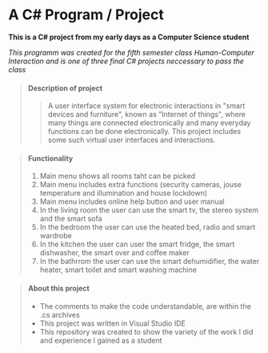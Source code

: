 # A C# Program / Project

**This is a C# project from my early days as a Computer Science student**

_This programm was created for the fifth semester class Human-Computer Interaction 
and is one of three final C# projects neccessary to pass the class_


> #### Description of project
>
>>Α user interface system for electronic interactions in "smart devices and furniture",  known as "Internet of things", where many things are connected electronically and many everyday functions can be done electronically. This project includes some such virtual user interfaces and interactions.

> #### Functionality
>
> 1. Main menu shows all rooms taht can be picked
> 2. Main menu includes extra functions (security cameras, jouse temperature and illumination and house lockdown)
> 3. Main menu includes online help button and user manual
> 4. In the living room the user can use the smart tv, the stereo system and the smart sofa
> 5. In the bedroom the user can use the heated bed, radio and smart wardrobe
> 6. In the kitchen the user can user the smart fridge, the smart dishwasher, the smart over and coffee maker
> 7. In the bathrrom the user can use the smart dehumidifier, the water heater, smart toilet and smart washing machine


> #### About this project
>
> - The comments to make the code understandable, are within the .cs archives
> - This project was written in Visual Studio IDE
> - This repository was created to show the variety of the work I did and experience I gained as a student
>

